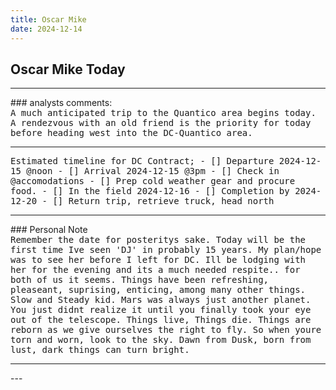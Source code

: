 ```yaml
---
title: Oscar Mike
date: 2024-12-14
---
```


## Oscar Mike Today
<hr noshade>
### analysts comments:
<br>
<tt>A much anticipated trip to the Quantico
area begins today. A rendezvous with an old friend is the priority for today before heading west into the DC-Quantico area.</tt>
<br>
<hr noshade>
<tt>Estimated timeline for DC Contract;
- [] Departure 2024-12-15 @noon
- [] Arrival 2024-12-15 @3pm
- [] Check in @accomodations
- [] Prep cold weather gear and procure food.
- [] In the field 2024-12-16
- [] Completion by 2024-12-20
- [] Return trip, retrieve truck, head north
</tt><br>
<hr noshade>
### Personal Note
<br>
<tt>Remember the date for posteritys sake. Today will be the first time Ive seen 'DJ' in probably 15 years. My plan/hope was to see her before I left for DC. Ill be lodging with her for the evening and its a much needed respite.. for both of us it seems. Things have been refreshing, pleaseant, suprising, enticing, among many other things. Slow and Steady kid. Mars was always just another planet. You just didnt realize it until you finally took your eye out of the telescope. Things live, Things die. Things are reborn as we give ourselves the right to fly. So when youre torn and worn, look to the sky. Dawn from Dusk, born from lust, dark things can turn bright.</tt>
<br>
<hr noshade>
---

